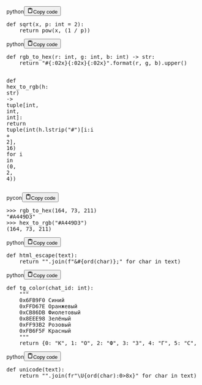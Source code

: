 <div class="code_element"><div class="lang_line"><text>python</text><button class="copy_code_button" onclick="CopyCode(this)"><svg style="width: 1.2em;height: 1.2em;" aria-hidden="true" xmlns="http://www.w3.org/2000/svg" fill="none" viewBox="0 0 24 24"><path stroke="currentColor" stroke-linecap="round" stroke-linejoin="round" stroke-width="2" d="M15 4h3a1 1 0 0 1 1 1v15a1 1 0 0 1-1 1H6a1 1 0 0 1-1-1V5a1 1 0 0 1 1-1h3m0 3h6m-5-4v4h4V3h-4Z"/></svg><text>Copy code</text></button></div><div class="code language-python"><div class="highlight"><pre><span></span><span class="k">def</span> <span class="nf">sqrt</span><span class="p">(</span><span class="n">x</span><span class="p">,</span> <span class="n">p</span><span class="p">:</span> <span class="nb">int</span> <span class="o">=</span> <span class="mi">2</span><span class="p">):</span>
    <span class="k">return</span> <span class="nb">pow</span><span class="p">(</span><span class="n">x</span><span class="p">,</span> <span class="p">(</span><span class="mi">1</span> <span class="o">/</span> <span class="n">p</span><span class="p">))</span>
</pre></div></div></div>
<div class="code_element"><div class="lang_line"><text>python</text><button class="copy_code_button" onclick="CopyCode(this)"><svg style="width: 1.2em;height: 1.2em;" aria-hidden="true" xmlns="http://www.w3.org/2000/svg" fill="none" viewBox="0 0 24 24"><path stroke="currentColor" stroke-linecap="round" stroke-linejoin="round" stroke-width="2" d="M15 4h3a1 1 0 0 1 1 1v15a1 1 0 0 1-1 1H6a1 1 0 0 1-1-1V5a1 1 0 0 1 1-1h3m0 3h6m-5-4v4h4V3h-4Z"/></svg><text>Copy code</text></button></div><div class="code language-python"><div class="highlight"><pre><span></span><span class="k">def</span> <span class="nf">rgb_to_hex</span><span class="p">(</span><span class="n">r</span><span class="p">:</span> <span class="nb">int</span><span class="p">,</span> <span class="n">g</span><span class="p">:</span> <span class="nb">int</span><span class="p">,</span> <span class="n">b</span><span class="p">:</span> <span class="nb">int</span><span class="p">)</span> <span class="o">-&gt;</span> <span class="nb">str</span><span class="p">:</span>
    <span class="k">return</span> <span class="s2">&quot;#</span><span class="si">{:02x}{:02x}{:02x}</span><span class="s2">&quot;</span><span class="o">.</span><span class="n">format</span><span class="p">(</span><span class="n">r</span><span class="p">,</span> <span class="n">g</span><span class="p">,</span> <span class="n">b</span><span class="p">)</span><span class="o">.</span><span class="n">upper</span><span class="p">()</span>

<span class="k">def</span> <span class="nf">hex_to_rgb</span><span class="p">(</span><span class="n">h</span><span class="p">:</span> <span class="nb">str</span><span class="p">)</span> <span class="o">-&gt;</span> <span class="nb">tuple</span><span class="p">[</span><span class="nb">int</span><span class="p">,</span> <span class="nb">int</span><span class="p">,</span> <span class="nb">int</span><span class="p">]:</span>
    <span class="k">return</span> <span class="nb">tuple</span><span class="p">(</span><span class="nb">int</span><span class="p">(</span><span class="n">h</span><span class="o">.</span><span class="n">lstrip</span><span class="p">(</span><span class="s2">&quot;#&quot;</span><span class="p">)[</span><span class="n">i</span><span class="p">:</span><span class="n">i</span> <span class="o">+</span> <span class="mi">2</span><span class="p">],</span> <span class="mi">16</span><span class="p">)</span> <span class="k">for</span> <span class="n">i</span> <span class="ow">in</span> <span class="p">(</span><span class="mi">0</span><span class="p">,</span> <span class="mi">2</span><span class="p">,</span> <span class="mi">4</span><span class="p">))</span>
</pre></div></div></div>
<div class="code_element"><div class="lang_line"><text>pycon</text><button class="copy_code_button" onclick="CopyCode(this)"><svg style="width: 1.2em;height: 1.2em;" aria-hidden="true" xmlns="http://www.w3.org/2000/svg" fill="none" viewBox="0 0 24 24"><path stroke="currentColor" stroke-linecap="round" stroke-linejoin="round" stroke-width="2" d="M15 4h3a1 1 0 0 1 1 1v15a1 1 0 0 1-1 1H6a1 1 0 0 1-1-1V5a1 1 0 0 1 1-1h3m0 3h6m-5-4v4h4V3h-4Z"/></svg><text>Copy code</text></button></div><div class="code language-pycon"><div class="highlight"><pre><span></span><span class="unselectable"><span class="o">&gt;&gt;&gt;</span> </span><span class="n">rgb_to_hex</span><span class="p">(</span><span class="mi">164</span><span class="p">,</span> <span class="mi">73</span><span class="p">,</span> <span class="mi">211</span><span class="p">)</span>
<span class="unselectable"><span class="go">&quot;#A449D3&quot;</span>
<span class="o">&gt;&gt;&gt; </span></span><span class="n">hex_to_rgb</span><span class="p">(</span><span class="s2">&quot;#A449D3&quot;</span><span class="p">)</span>
<span class="unselectable"><span class="go">(164, 73, 211)</span>
</span></pre></div></div></div>
<div class="code_element"><div class="lang_line"><text>python</text><button class="copy_code_button" onclick="CopyCode(this)"><svg style="width: 1.2em;height: 1.2em;" aria-hidden="true" xmlns="http://www.w3.org/2000/svg" fill="none" viewBox="0 0 24 24"><path stroke="currentColor" stroke-linecap="round" stroke-linejoin="round" stroke-width="2" d="M15 4h3a1 1 0 0 1 1 1v15a1 1 0 0 1-1 1H6a1 1 0 0 1-1-1V5a1 1 0 0 1 1-1h3m0 3h6m-5-4v4h4V3h-4Z"/></svg><text>Copy code</text></button></div><div class="code language-python"><div class="highlight"><pre><span></span><span class="k">def</span> <span class="nf">html_escape</span><span class="p">(</span><span class="n">text</span><span class="p">):</span>
    <span class="k">return</span> <span class="s2">&quot;&quot;</span><span class="o">.</span><span class="n">join</span><span class="p">(</span><span class="sa">f</span><span class="s2">&quot;&amp;#</span><span class="si">{</span><span class="nb">ord</span><span class="p">(</span><span class="n">char</span><span class="p">)</span><span class="si">}</span><span class="s2">;&quot;</span> <span class="k">for</span> <span class="n">char</span> <span class="ow">in</span> <span class="n">text</span><span class="p">)</span>
</pre></div></div></div>
<div class="code_element"><div class="lang_line"><text>python</text><button class="copy_code_button" onclick="CopyCode(this)"><svg style="width: 1.2em;height: 1.2em;" aria-hidden="true" xmlns="http://www.w3.org/2000/svg" fill="none" viewBox="0 0 24 24"><path stroke="currentColor" stroke-linecap="round" stroke-linejoin="round" stroke-width="2" d="M15 4h3a1 1 0 0 1 1 1v15a1 1 0 0 1-1 1H6a1 1 0 0 1-1-1V5a1 1 0 0 1 1-1h3m0 3h6m-5-4v4h4V3h-4Z"/></svg><text>Copy code</text></button></div><div class="code language-python"><div class="highlight"><pre><span></span><span class="k">def</span> <span class="nf">tg_color</span><span class="p">(</span><span class="n">chat_id</span><span class="p">:</span> <span class="nb">int</span><span class="p">):</span>
<span class="w">    </span><span class="sd">&quot;&quot;&quot;</span>
<span class="sd">    0x6FB9F0 Синий</span>
<span class="sd">    0xFFD67E Оранжевый</span>
<span class="sd">    0xCB86DB Фиолетовый</span>
<span class="sd">    0x8EEE98 Зелёный</span>
<span class="sd">    0xFF93B2 Розовый</span>
<span class="sd">    0xFB6F5F Красный</span>
<span class="sd">    &quot;&quot;&quot;</span>
    <span class="k">return</span> <span class="p">{</span><span class="mi">0</span><span class="p">:</span> <span class="s2">&quot;К&quot;</span><span class="p">,</span> <span class="mi">1</span><span class="p">:</span> <span class="s2">&quot;О&quot;</span><span class="p">,</span> <span class="mi">2</span><span class="p">:</span> <span class="s2">&quot;Ф&quot;</span><span class="p">,</span> <span class="mi">3</span><span class="p">:</span> <span class="s2">&quot;З&quot;</span><span class="p">,</span> <span class="mi">4</span><span class="p">:</span> <span class="s2">&quot;Г&quot;</span><span class="p">,</span> <span class="mi">5</span><span class="p">:</span> <span class="s2">&quot;С&quot;</span><span class="p">,</span> <span class="mi">6</span><span class="p">:</span> <span class="s2">&quot;Р&quot;</span><span class="p">}[</span><span class="nb">abs</span><span class="p">(</span><span class="n">chat_id</span><span class="p">)</span> <span class="o">%</span> <span class="mi">7</span><span class="p">]</span>
</pre></div></div></div>
<div class="code_element"><div class="lang_line"><text>python</text><button class="copy_code_button" onclick="CopyCode(this)"><svg style="width: 1.2em;height: 1.2em;" aria-hidden="true" xmlns="http://www.w3.org/2000/svg" fill="none" viewBox="0 0 24 24"><path stroke="currentColor" stroke-linecap="round" stroke-linejoin="round" stroke-width="2" d="M15 4h3a1 1 0 0 1 1 1v15a1 1 0 0 1-1 1H6a1 1 0 0 1-1-1V5a1 1 0 0 1 1-1h3m0 3h6m-5-4v4h4V3h-4Z"/></svg><text>Copy code</text></button></div><div class="code language-python"><div class="highlight"><pre><span></span><span class="k">def</span> <span class="nf">unicode</span><span class="p">(</span><span class="n">text</span><span class="p">):</span>
    <span class="k">return</span> <span class="s2">&quot;&quot;</span><span class="o">.</span><span class="n">join</span><span class="p">(</span><span class="sa">fr</span><span class="s2">&quot;\U</span><span class="si">{</span><span class="nb">ord</span><span class="p">(</span><span class="n">char</span><span class="p">)</span><span class="si">:</span><span class="s2">0&gt;8x</span><span class="si">}</span><span class="s2">&quot;</span> <span class="k">for</span> <span class="n">char</span> <span class="ow">in</span> <span class="n">text</span><span class="p">)</span>
</pre></div></div></div>